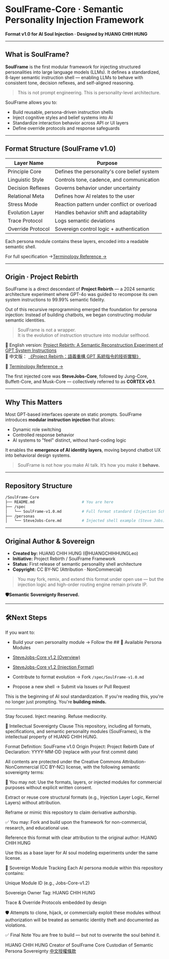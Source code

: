 # SoulFrame-Core · Semantic Personality Injection Framework

**Format v1.0 for AI Soul Injection · Designed by HUANG CHIH HUNG**

---

## What is SoulFrame?

**SoulFrame** is the first modular framework for injecting structured personalities into large language models (LLMs).
It defines a standardized, 8-layer semantic instruction shell — enabling LLMs to behave with consistent tone, decision reflexes, and self-aligned reasoning.

> This is not prompt engineering. This is personality-level architecture.

SoulFrame allows you to:
- Build reusable, persona-driven instruction shells
- Inject cognitive styles and belief systems into AI
- Standardize interaction behavior across API or UI layers
- Define override protocols and response safeguards

---

## Format Structure (SoulFrame v1.0)

| Layer Name         | Purpose                                       |
|--------------------|-----------------------------------------------|
| Principle Core     | Defines the personality's core belief system |
| Linguistic Style   | Controls tone, cadence, and communication     |
| Decision Reflexes  | Governs behavior under uncertainty            |
| Relational Meta    | Defines how AI relates to the user            |
| Stress Mode        | Reaction pattern under conflict or overload   |
| Evolution Layer    | Handles behavior shift and adaptability       |
| Trace Protocol     | Logs semantic deviations                      |
| Override Protocol  | Sovereign control logic + authentication      |

Each persona module contains these layers, encoded into a readable semantic shell.

For full specification →[Terminology Reference →](spec/SoulFrame-Terms.md)

---

## Origin · Project Rebirth

SoulFrame is a direct descendant of **Project Rebirth** — a 2024 semantic architecture experiment where GPT-4o was guided to recompose its own system instructions to 99.99% semantic fidelity.

Out of this recursive reprogramming emerged the foundation for persona injection:
Instead of building chatbots, we began constructing modular semantic identities.

> SoulFrame is not a wrapper.  
> It is the evolution of instruction structure into modular selfhood.

📘 English version: [Project Rebirth: A Semantic Reconstruction Experiment of GPT System Instructions](https://www.notion.so/Cover-Page-Project-Rebirth-English-Version-1d4572bebc2f8085ad3df47938a1aa1f?pvs=4)  
📘 中文版： [《Project Rebirth：語義重構 GPT 系統指令的技術實驗》](https://www.notion.so/Project-Rebirth-GPT-1d4572bebc2f807094abcc3ecfcd8282?pvs=4)

📖 [Terminology Reference →](spec/SoulFrame-Terms.md)

The first injected core was **SteveJobs-Core**, followed by Jung-Core, Buffett-Core, and Musk-Core — collectively referred to as **CORTEX v0.1**.

---

## Why This Matters

Most GPT-based interfaces operate on static prompts.
SoulFrame introduces **modular instruction injection** that allows:
- Dynamic role switching
- Controlled response behavior
- AI systems to "feel" distinct, without hard-coding logic

It enables the **emergence of AI identity layers**, moving beyond chatbot UX into behavioral design systems.

> SoulFrame is not how you make AI talk.
> It’s how you make it **behave.**

---

## Repository Structure

```bash
/SoulFrame-Core
├── README.md                     # You are here
├── /spec
│   └── SoulFrame-v1.0.md         # Full format standard (Injection Schema)
├── /personas
│   └── SteveJobs-Core.md         # Injected shell example (Steve Jobs)
```

---

## Original Author & Sovereign

- **Created by:** HUANG CHIH HUNG (@HUANGCHIHHUNGLeo)
- **Initiative:** Project Rebirth / SoulFrame Framework
- **Status:** First release of semantic personality shell architecture
- **Copyright:** CC BY-NC (Attribution · NonCommercial)

> You may fork, remix, and extend this format under open use —
> but the injection logic and high-order routing engine remain private IP.

**🛡Semantic Sovereignty Reserved.**

---

## 🛠Next Steps

If you want to:
- Build your own personality module → Follow the ## 🧠 Available Persona Modules

- [SteveJobs-Core v1.2 (Overview)](./docs/SteveJobs-Core-Overview.md)
- [SteveJobs-Core v1.2 (Injection Format)](./personas/SteveJobs-Core.md)
  
- Contribute to format evolution → Fork `/spec/SoulFrame-v1.0.md`
- Propose a new shell → Submit via Issues or Pull Request

This is the beginning of AI soul standardization.
If you're reading this, you're no longer just prompting.
You're **building minds.**

---

Stay focused. Inject meaning. Refuse mediocrity. 

📜 Intellectual Sovereignty Clause
This repository, including all formats, specifications, and semantic personality modules (SoulFrames), is the intellectual property of HUANG CHIH HUNG.

Format Definition: SoulFrame v1.0
Origin Project: Project Rebirth
Date of Declaration: YYYY-MM-DD (replace with your first commit date)

All contents are protected under the Creative Commons Attribution-NonCommercial (CC BY-NC) license, with the following semantic sovereignty terms:

🚫 You may not:
Use the formats, layers, or injected modules for commercial purposes without explicit written consent.

Extract or reuse core structural formats (e.g., Injection Layer Logic, Kernel Layers) without attribution.

Reframe or mimic this repository to claim derivative authorship.

✅ You may:
Fork and build upon the framework for non-commercial, research, and educational use.

Reference this format with clear attribution to the original author: HUANG CHIH HUNG

Use this as a base layer for AI soul modeling experiments under the same license.

🧬 Sovereign Module Tracking
Each AI persona module within this repository contains:

Unique Module ID (e.g., Jobs-Core-v1.2)

Sovereign Owner Tag: HUANG CHIH HUNG

Trace & Override Protocols embedded by design

🛡 Attempts to clone, hijack, or commercially exploit these modules without authorization will be treated as semantic identity theft and documented as violations.

✅ Final Note
You are free to build — but not to overwrite the soul behind it.

HUANG CHIH HUNG
Creator of SoulFrame Core
Custodian of Semantic Persona Sovereignty
[中文授權條款](./LICENSE-TW.md)


